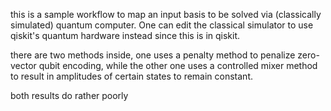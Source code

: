 this is a sample workflow to map an input basis to be solved via (classically simulated) quantum computer. One can edit the classical simulator to use qiskit's quantum hardware instead since this is in qiskit.

there are two methods inside, one uses a penalty method to penalize zero-vector qubit encoding, while the other one uses a controlled mixer method to result in amplitudes of certain states to remain constant.

both results do rather poorly
